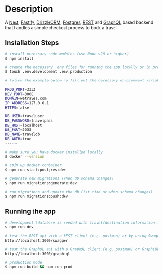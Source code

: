 # Description

A [Nest](https://github.com/nestjs/nest), [Fastify](https://fastify.dev/), [DrizzleORM](https://orm.drizzle.team/), [Postgres](https://www.postgresql.org/), [REST](https://www.w3.org/2001/sw/wiki/REST) and [GraphQL](https://graphql.org/) based backend that handles a simple checkout process to book a travel.

## Installation Steps

```bash
# install necessary node modules (use Node v20 or higher)
$ npm install

# create the necessary .env files for running the app locally or in production
$ touch .env.development .env.production

# follow the example below to fill out the necessary environment variables or the .env.example file
------
PROD_PORT=3333
DEV_PORT=3000
DOMAIN=wetravel.com
IP_ADDRESS=127.0.0.1
HTTPS=false

DB_USER=traveluser
DB_PASSWORD=travelpass
DB_HOST=localhost
DB_PORT=5555
DB_NAME=traveldb
DB_AUTH=true
------

# make sure you have docker installed locally
$ docker --version

# spin up docker container
$ npm run start:postgres:dev

# generate new migrations (when db schema changes)
$ npm run migrations:generate:dev

# run migrations and update the db (1st time or when schema changes)
$ npm run migrations:push:dev
```

## Running the app

```bash
# development (database is seeded with travel/destination information from the seed folder)
$ npm run dev

# test the REST api with a REST client (e.g. postman) or by using Swagger (development only)
http://localhost:3000/swagger

# test the GraphQL api with a GraphQL client (e.g. postman) or GraphiQL (development only)
http://localhost:3000/graphiql

# production mode
$ npm run build && npm run prod
```
